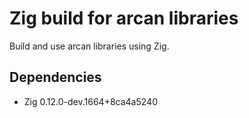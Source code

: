 # Zig build for arcan libraries

Build and use arcan libraries using Zig.

## Dependencies

* Zig 0.12.0-dev.1664+8ca4a5240
